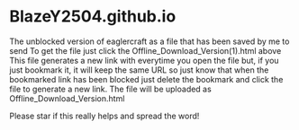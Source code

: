 # BlazeY2504.github.io
The unblocked version of eaglercraft as a file that has been saved by me to send 
To get the file just click  the Offline_Download_Version(1).html above
This file generates a new link with everytime you open the file but, if you just bookmark it, it will keep the same URL so just know that when the bookmarked link has been blocked just delete the bookmark and click the file to generate a new link.
The file will be uploaded as Offline_Download_Version.html 

Please star if this really helps and spread the word!
